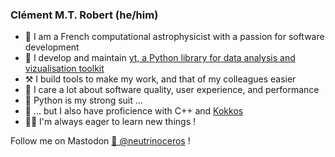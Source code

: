 ### Clément M.T. Robert (he/him)

- 🌟 I am a French computational astrophysicist with a passion for software
  development
- 🎨 I develop and maintain [yt, a Python library for data analysis and
vizualisation toolkit](https://github.com/yt-project/yt)
- ⚒️ I build tools to make my work, and that of my colleagues easier
- 🏅 I care a lot about software quality, user experience, and performance
- 🐍 Python is my strong suit ...
- 🦾 ... but I also have proficience with C++ and [Kokkos](https://github.com/kokkos/kokkos)
- 👨‍🎓 I'm always eager to learn new things !


Follow me on Mastodon [🦏  @neutrinoceros](https://fosstodon.org/web/@neutrinoceros) !

<!--
**neutrinoceros/neutrinoceros** is a ✨ _special_ ✨ repository because its `README.md` (this file) appears on your GitHub profile.

Here are some ideas to get you started:

- 🔭 I’m currently working on ...
- 🌱 I’m currently learning ...
- 👯 I’m looking to collaborate on ...
- 🤔 I’m looking for help with ...
- 💬 Ask me about ...
- 📫 How to reach me: ...
- 😄 Pronouns: ...
- ⚡ Fun fact: ...
-->
